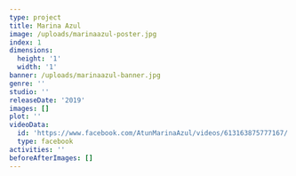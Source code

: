 ```yaml
---
type: project
title: Marina Azul
image: /uploads/marinaazul-poster.jpg
index: 1
dimensions:
  height: '1'
  width: '1'
banner: /uploads/marinaazul-banner.jpg
genre: ''
studio: ''
releaseDate: '2019'
images: []
plot: ''
videoData:
  id: 'https://www.facebook.com/AtunMarinaAzul/videos/613163875777167/'
  type: facebook
activities: ''
beforeAfterImages: []
---
```


